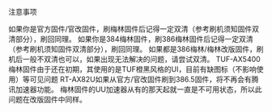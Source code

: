注意事项

如果你是官方固件/官改固件，刷梅林固件后记得一定双清（参考刷机须知固件双清部分），刷回同理。
如果你是384梅林固件，刷386梅林固件后记得一定双清（参考刷机须知固件双清部分），刷回同理。
如果都是386梅林/梅林改版固件，刷机后一般不双清也可以，如果出现无法解决的问题，请尝试双清。
TUF-AX5400梅林固件由于还在初期，其使用的是TUF橙黑风格的UI，目前有缺图标（不影响使用）等可见问题
RT-AX82U如果从官方/官改固件刷到386.5固件，将不再会有腾讯加速器功能。
梅林固件的UU加速器从有的那天起就一直是不可用状态，所以此问题在改版固件中同样。